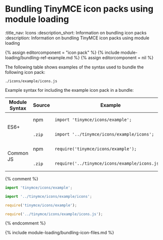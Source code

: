 # Bundling TinyMCE icon packs using module loading
:title_nav: Icons
:description_short: Information on bundling icon packs
:description: Information on bundling TinyMCE icon packs using module loading

{% assign editorcomponent = "icon pack" %}
{% include module-loading/bundling-ref-example.md %}
{% assign editorcomponent = nil %}

The following table shows examples of the syntax used to bundle the following icon pack:

```
./icons/example/icons.js
```

Example syntax for including the example icon pack in a bundle:

<table>
<thead>
<tr>
<th>Module Syntax</th>
<th>Source</th>
<th>Example</th>
</tr>
</thead>
<tbody>
<tr>
<td rowspan="2">ES6+</td>
<td>npm</td>
<td>
<div class="language-js highlighter-rouge"><div class="highlight"><pre class="prettyprint prettyprinted" style=""><code><span class="k"><span class="kwd">import</span></span><span class="pln"> </span><span class="s1"><span class="str">'tinymce/icons/example'</span></span><span class="p"><span class="pun">;</span></span>
</code></pre></div></div>
</td>
</tr>
<tr>
<td><code>.zip</code>&nbsp;</td>
<td>
<div class="language-js highlighter-rouge"><div class="highlight"><pre class="prettyprint prettyprinted" style=""><code><span class="k"><span class="kwd">import</span></span><span class="pln"> </span><span class="s1"><span class="str">'../tinymce/icons/example/icons'</span></span><span class="p"><span class="pun">;</span></span>
</code></pre></div></div>
</td>
</tr>
<tr>
<td rowspan="2">Common JS</td>
<td>npm</td>
<td>
<div class="language-js highlighter-rouge"><div class="highlight"><pre class="prettyprint prettyprinted" style=""><code><span class="nx"><span class="kwd">require</span></span><span class="p"><span class="pun">(</span></span><span class="s1"><span class="str">'tinymce/icons/example'</span></span><span class="p"><span class="pun">);</span></span>
</code></pre></div></div>
</td>
</tr>
<tr>
<td><code>.zip</code>&nbsp;</td>
<td>
<div class="language-js highlighter-rouge"><div class="highlight"><pre class="prettyprint prettyprinted" style=""><code><span class="nx"><span class="kwd">require</span></span><span class="p"><span class="pun">(</span></span><span class="s1"><span class="str">'../tinymce/icons/example/icons.js'</span></span><span class="p"><span class="pun">);</span></span>
</code></pre></div></div>
</td>
</tr>
</tbody>
</table>

{% comment %}
```js
import 'tinymce/icons/example';
```
```js
import '../tinymce/icons/example/icons';
```
```js
require('tinymce/icons/example');
```
```js
require('../tinymce/icons/example/icons.js');
```
{% endcomment %}

{% include module-loading/bundling-icon-files.md %}